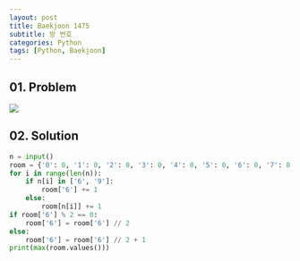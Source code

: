 ```yaml
---
layout: post
title: Baekjoon 1475
subtitle: 방 번호
categories: Python
tags: [Python, Baekjoon]
---
```


## 01. Problem

<img src="https://github.com/WoojinJeonkr/WoojinJeonkr.github.io/blob/main/assets/images/post_image/baekjoon/baekjoon_1475.png?raw=true">

## 02. Solution

```Python
n = input()
room = {'0': 0, '1': 0, '2': 0, '3': 0, '4': 0, '5': 0, '6': 0, '7': 0, '8': 0}
for i in range(len(n)):
    if n[i] in ['6', '9']:
        room['6'] += 1
    else:
        room[n[i]] += 1
if room['6'] % 2 == 0:
    room['6'] = room['6'] // 2
else:
    room['6'] = room['6'] // 2 + 1
print(max(room.values()))
```
